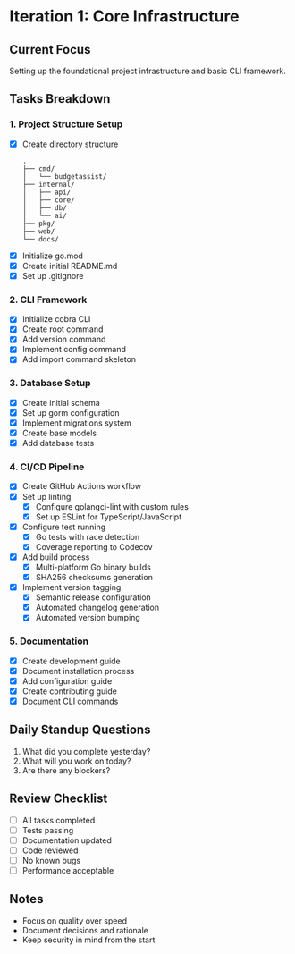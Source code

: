 # Iteration 1: Core Infrastructure

## Current Focus
Setting up the foundational project infrastructure and basic CLI framework.

## Tasks Breakdown

### 1. Project Structure Setup
- [x] Create directory structure
  ```
  .
  ├── cmd/
  │   └── budgetassist/
  ├── internal/
  │   ├── api/
  │   ├── core/
  │   ├── db/
  │   └── ai/
  ├── pkg/
  ├── web/
  └── docs/
  ```
- [x] Initialize go.mod
- [x] Create initial README.md
- [x] Set up .gitignore

### 2. CLI Framework
- [x] Initialize cobra CLI
- [x] Create root command
- [x] Add version command
- [x] Implement config command
- [x] Add import command skeleton

### 3. Database Setup
- [x] Create initial schema
- [x] Set up gorm configuration
- [x] Implement migrations system
- [x] Create base models
- [x] Add database tests

### 4. CI/CD Pipeline
- [x] Create GitHub Actions workflow
- [x] Set up linting
  - [x] Configure golangci-lint with custom rules
  - [x] Set up ESLint for TypeScript/JavaScript
- [x] Configure test running
  - [x] Go tests with race detection
  - [x] Coverage reporting to Codecov
- [x] Add build process
  - [x] Multi-platform Go binary builds
  - [x] SHA256 checksums generation
- [x] Implement version tagging
  - [x] Semantic release configuration
  - [x] Automated changelog generation
  - [x] Automated version bumping

### 5. Documentation
- [x] Create development guide
- [x] Document installation process
- [x] Add configuration guide
- [x] Create contributing guide
- [x] Document CLI commands

## Daily Standup Questions
1. What did you complete yesterday?
2. What will you work on today?
3. Are there any blockers?

## Review Checklist
- [ ] All tasks completed
- [ ] Tests passing
- [ ] Documentation updated
- [ ] Code reviewed
- [ ] No known bugs
- [ ] Performance acceptable

## Notes
- Focus on quality over speed
- Document decisions and rationale
- Keep security in mind from the start 